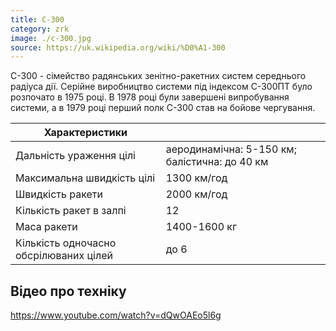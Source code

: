```yaml
---
title: С-300
category: zrk
image: ./c-300.jpg
source: https://uk.wikipedia.org/wiki/%D0%A1-300
---
```


С-300 - сімейство радянських зенітно-ракетних систем середнього радіуса дії. Серійне виробництво системи під індексом С-300ПТ було розпочато в 1975 році. В 1978 році були завершені випробування системи, а в 1979 році перший полк С-300 став на бойове чергування.

| Характеристики                         |                                               |
| -------------------------------------- | --------------------------------------------- |
| Дальність ураження цілі                | аеродинамічна: 5-150 км; балістична: до 40 км |
| Максимальна швидкість цілі             | 1300 км/год                                   |
| Швидкість ракети                       | 2000 км/год                                   |
| Кількість ракет в залпі                | 12                                            |
| Маса ракети                            | 1400-1600 кг                                  |
| Кількість одночасно обсрілюваних цілей | до 6                                          |

## Відео про техніку

https://www.youtube.com/watch?v=dQwOAEo5l6g

